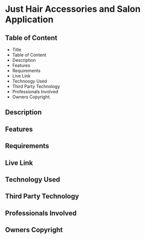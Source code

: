 # Just Hair Accessories and Salon Application
## Table of Content
- Title
- Table of Content
- Description
- Features
- Requirements
- Live Link
- Technoogy Used
- Third Party Technology
- Professionals Involved
- Owners Copyright.

## Description

## Features

## Requirements

## Live Link

## Technology Used

## Third Party Technology

## Professionals Involved

## Owners Copyright
